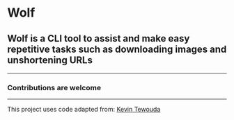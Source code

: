 # **Wolf**
## Wolf is a CLI tool to assist and make easy repetitive tasks such as downloading images and unshortening URLs 
---
### Contributions are welcome
---
This project uses code adapted from: [Kevin Tewouda](https://lewoudar.medium.com/click-a-beautiful-python-library-to-write-cli-applications-9c8154847066)

